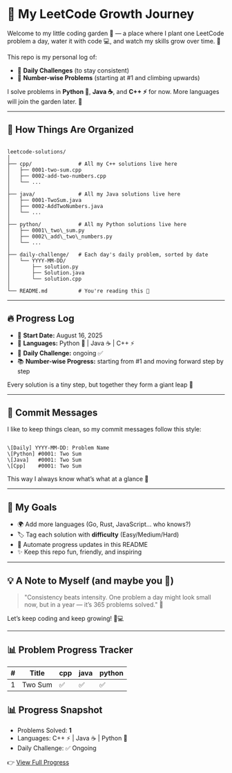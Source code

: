 
# 🌱 My LeetCode Growth Journey

Welcome to my little coding garden 🌿 — a place where I plant one LeetCode problem a day, water it with code 💻, and watch my skills grow over time. 🌸

This repo is my personal log of:
- 📅 **Daily Challenges** (to stay consistent)
- 🔢 **Number-wise Problems** (starting at #1 and climbing upwards)

I solve problems in **Python 🐍**, **Java ☕**, and **C++ ⚡** for now. More languages will join the garden later. 🚀

---

## 📂 How Things Are Organized

```

leetcode-solutions/
│
├── cpp/               # All my C++ solutions live here
│   ├── 0001-two-sum.cpp
│   ├── 0002-add-two-numbers.cpp
│   └── ...
│
├── java/              # All my Java solutions live here
│   ├── 0001-TwoSum.java
│   ├── 0002-AddTwoNumbers.java
│   └── ...
│
├── python/            # All my Python solutions live here
│   ├── 0001\_two\_sum.py
│   ├── 0002\_add\_two\_numbers.py
│   └── ...
│
├── daily-challenge/   # Each day's daily problem, sorted by date
│   └── YYYY-MM-DD/
│       ├── solution.py
│       ├── Solution.java
│       └── solution.cpp
│
└── README.md          # You're reading this 🙂

```

---

## 🔥 Progress Log

- 🏁 **Start Date:** August 16, 2025
- 🎯 **Languages:** Python 🐍 | Java ☕ | C++ ⚡
- 📅 **Daily Challenge:** ongoing ✅
- 📚 **Number-wise Progress:** starting from #1 and moving forward step by step

Every solution is a tiny step, but together they form a giant leap 🚀

---

## 📝 Commit Messages

I like to keep things clean, so my commit messages follow this style:

```

\[Daily] YYYY-MM-DD: Problem Name
\[Python] #0001: Two Sum
\[Java]   #0001: Two Sum
\[Cpp]    #0001: Two Sum

```

This way I always know what’s what at a glance 👀

---

## 🌟 My Goals

- 🌍 Add more languages (Go, Rust, JavaScript... who knows?)
- 🏷️ Tag each solution with **difficulty** (Easy/Medium/Hard)
- 🤖 Automate progress updates in this README
- ✨ Keep this repo fun, friendly, and inspiring

---


## 💡 A Note to Myself (and maybe you 👋)

> "Consistency beats intensity. One problem a day might look small now, but in a year — it’s 365 problems solved." 🌟

Let’s keep coding and keep growing! 🌱💻

---

## 📊 Problem Progress Tracker

| # | Title | cpp | java | python |
|---|-------|--------|--------|--------|
| 1 | Two Sum | ✅ | ✅ | ✅ |



## 📊 Progress Snapshot

- Problems Solved: **1**
- Languages: C++ ⚡ | Java ☕ | Python 🐍
- Daily Challenge: ✅ Ongoing

👉 [View Full Progress](./PROGRESS.md)
